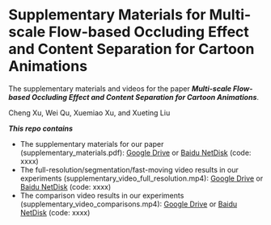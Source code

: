 # Supplementary Materials for Multi-scale Flow-based Occluding Effect and Content Separation for Cartoon Animations
The supplementary materials and videos for the paper ***Multi-scale Flow-based Occluding Effect and
Content Separation for Cartoon Animations***.

Cheng Xu, Wei Qu, Xuemiao Xu, and Xueting Liu

***This repo contains***
* The supplementary materials for our paper (supplementary_materials.pdf): [Google Drive](www.baidu.com) or [Baidu NetDisk](www.baidu.com) (code: xxxx)
* The full-resolution/segmentation/fast-moving video results in our experiments (supplementary_video_full_resolution.mp4): [Google Drive](www.baidu.com) or [Baidu NetDisk](www.baidu.com) (code: xxxx)
* The comparison video results in our experiments (supplementary_video_comparisons.mp4): [Google Drive](www.baidu.com) or [Baidu NetDisk](www.baidu.com) (code: xxxx)
